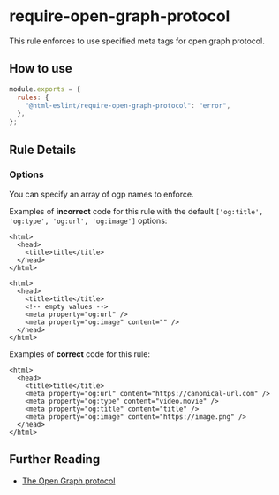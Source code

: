 # require-open-graph-protocol

This rule enforces to use specified meta tags for open graph protocol.

## How to use

```js,.eslintrc.js
module.exports = {
  rules: {
    "@html-eslint/require-open-graph-protocol": "error",
  },
};
```

## Rule Details

### Options

You can specify an array of ogp names to enforce.

Examples of **incorrect** code for this rule with the default `['og:title', 'og:type', 'og:url', 'og:image']` options:

```html,incorrect
<html>
  <head>
    <title>title</title>
  </head>
</html>
```

<!-- prettier-ignore -->
```html,incorrect
<html>
  <head>
    <title>title</title>
    <!-- empty values -->
    <meta property="og:url" />
    <meta property="og:image" content="" /> 
  </head>
</html>
```

Examples of **correct** code for this rule:

```html,correct
<html>
  <head>
    <title>title</title>
    <meta property="og:url" content="https://canonical-url.com" />
    <meta property="og:type" content="video.movie" />
    <meta property="og:title" content="title" />
    <meta property="og:image" content="https://image.png" />
  </head>
</html>
```

## Further Reading

- [The Open Graph protocol](https://ogp.me/)
